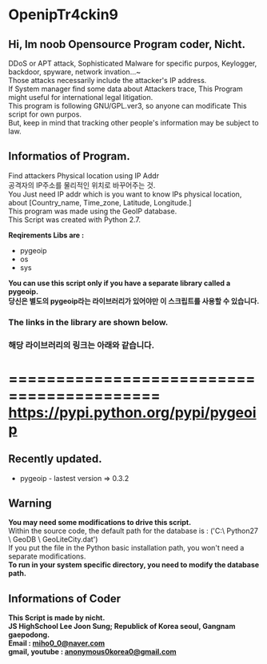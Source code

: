 # OpenipTr4ckin9    

## Hi, Im noob Opensource Program coder, Nicht.  
DDoS or APT attack, Sophisticated Malware for specific purpos, Keylogger, backdoor, spyware, network invation...~  
Those attacks necessarily include the attacker's IP address.  
If System manager find some data about Attackers trace, This Program might useful for international legal litigation.  
This program is following GNU/GPL.ver3, so anyone can modificate This script for own purpos.  
But, keep in mind that tracking other people's information may be subject to law.  

## Informatios of Program.  
Find attackers Physical location using IP Addr  
공격자의 IP주소를 물리적인 위치로 바꾸어주는 것.  
You Just need IP addr which is you want to know IPs physical location, about [Country_name, Time_zone, Latitude, Longitude.]  
This program was made using the GeoIP database.      
This Script was created with Python 2.7.    

**Reqirements Libs are :**  
+ pygeoip  
+ os  
+ sys    

**You can use this script only if you have a separate library called a pygeoip.  
당신은 별도의 pygeoip라는 라이브러리가 있어야만 이 스크립트를 사용할 수 있습니다.**      

### The links in the library are shown below.  
### 해당 라이브러리의 링크는 아래와 같습니다.  
==========================================  
https://pypi.python.org/pypi/pygeoip    
==========================================    

## Recently updated.  
+ pygeoip - lastest version => 0.3.2    

## Warning    
**You may need some modifications to drive this script.**  
Within the source code, the default path for the database is : ('C:\ Python27 \ GeoDB \ GeoLiteCity.dat')  
If you put the file in the Python basic installation path, you won't need a separate modifications.  
**To run in your system specific directory, you need to modify the database path.**      

## Informations of Coder

**This Script is made by nicht.    
JS HighSchool Lee Joon Sung; Republick of Korea seoul, Gangnam gaepodong.  
Email : miho0_0@naver.com  
gmail, youtube : anonymous0korea0@gmail.com**  


